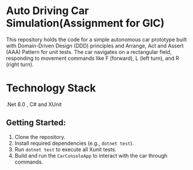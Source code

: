 # Auto Driving Car Simulation(Assignment for GIC)

This repository holds the code for a simple autonomous car prototype built with Domain-Driven Design (DDD) principles and Arrange, Act and Assert (AAA) Pattern for unit tests. The car navigates on a rectangular field, responding to movement commands like F (forward), L (left turn), and R (right turn).


# Technology Stack

.Net 8.0 , C# and XUnit


## Getting Started:

1.  Clone the repository.
2.  Install required dependencies (e.g.,  `dotnet test`).
3.  Run  `dotnet test`  to execute all Xunit tests.
4.  Build and run the  `CarConsoleApp`  to interact with the car through commands. 
